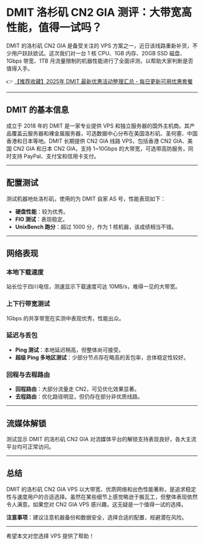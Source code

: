 # DMIT 洛杉矶 CN2 GIA 测评：大带宽高性能，值得一试吗？

DMIT 的洛杉矶 CN2 GIA 是备受关注的 VPS 方案之一，近日该线路重新补货，不少用户跃跃欲试。这次我们对一台 1 核 CPU、1GB 内存、20GB SSD 磁盘、1Gbps 带宽、1TB 月流量限制的机器性能进行了全面评测，以帮助大家判断是否值得入手。

👉 [【推荐收藏】2025年 DMIT 最新优惠活动整理汇总 - 每日更新可用优惠套餐](https://bit.ly/dmit_coupon)

---

## DMIT 的基本信息

成立于 2018 年的 DMIT 是一家专业提供 VPS 和独立服务器的国外主机商。其产品覆盖云服务器和裸金属服务器，可选数据中心分布在美国洛杉矶、圣何塞、中国香港和日本等地。DMIT 长期提供 CN2 GIA 线路 VPS，包括香港 CN2 GIA、美国 CN2 GIA 和日本 CN2 GIA，支持 1~10Gbps 的大带宽，可选带高防服务，同时支持 PayPal、支付宝和信用卡支付。

---

## 配置测试

测试机器地处洛杉矶，使用的为 DMIT 自家 AS 号，性能表现如下：

- **硬盘性能**：较为优秀。
- **FIO 测试**：表现稳定。
- **UnixBench 跑分**：超过 1000 分，作为 1 核机器，该成绩相当不错。

---

## 网络表现

### 本地下载速度
站长位于四川电信，测速显示下载速度可达 10MB/s，难得一见的大带宽。

### 上下行带宽测试
1Gbps 的共享带宽在实测中表现优秀，性能出众。

### 延迟与丢包
- **Ping 测试**：本地延迟稍高，但整体尚可接受。
- **超级 Ping 多地区测试**：少部分节点存在略高的丢包率，总体稳定性较好。

### 回程与去程路由
- **回程路由**：大部分流量走 CN2，可见优化效果显著。
- **去程路由**：优化路径明显，但仍存在部分非优质线路。

---

## 流媒体解锁

测试显示 DMIT 的洛杉矶 CN2 GIA 对流媒体平台的解锁支持表现良好，各大主流平台均可正常访问。

---

## 总结

DMIT 的洛杉矶 CN2 GIA VPS 以大带宽、优质网络和出色性能著称，是追求稳定性与速度用户的合适选择。虽然在某些细节上感觉略逊于搬瓦工，但整体表现依然令人满意。如果您对 CN2 GIA VPS 感兴趣，这无疑是一个值得一试的选择。

**注意事项**：建议注意机器备份和数据安全，选择合适的配置，规避潜在风险。

---

希望本文对您选择 VPS 提供了帮助！